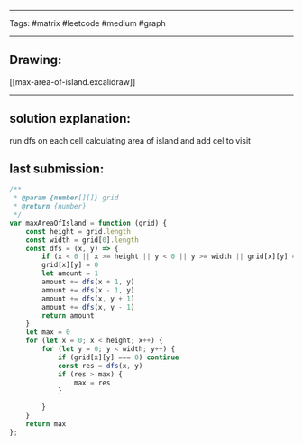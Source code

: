 

----

Tags: #matrix #leetcode #medium #graph

----

## Drawing:
[[max-area-of-island.excalidraw]]

----


## solution explanation:
run dfs on each cell calculating area of island and add cel to visit

## last submission:
```javascript
/**
 * @param {number[][]} grid
 * @return {number}
 */
var maxAreaOfIsland = function (grid) {
    const height = grid.length
    const width = grid[0].length
    const dfs = (x, y) => {
        if (x < 0 || x >= height || y < 0 || y >= width || grid[x][y] === 0) return 0
        grid[x][y] = 0
        let amount = 1
        amount += dfs(x + 1, y)
        amount += dfs(x - 1, y)
        amount += dfs(x, y + 1)
        amount += dfs(x, y - 1)
        return amount
    }
    let max = 0
    for (let x = 0; x < height; x++) {
        for (let y = 0; y < width; y++) {
            if (grid[x][y] === 0) continue
            const res = dfs(x, y)
            if (res > max) {
                max = res
            }

        }
    }
    return max
};
```



